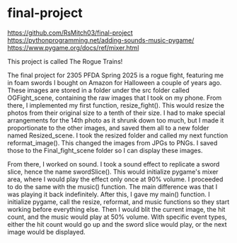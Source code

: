 # final-project
https://github.com/RsMitch03/final-project
https://pythonprogramming.net/adding-sounds-music-pygame/
https://www.pygame.org/docs/ref/mixer.html


This project is called The Rogue Trains!

The final project for 2305 PFDA Spring 2025 is a rogue fight, featuring me in foam swords I bought on Amazon for Halloween a couple of years ago. These images are stored in a folder under the src folder called OGFight_scene, containing the raw images that I took on my phone. From there, I implemented my first function, resize_fight(). This would resize the photos from their original size to a tenth of their size. I had to make special arrangements for the 14th photo as it shrunk down too much, but I made it proportionate to the other images, and saved them all to a new folder named Resized_scene. I took the resized folder and called my next function reformat_image(). This changed the images from JPGs to PNGs. I saved those to the Final_fight_scene folder so I can display these images. 

From there, I worked on sound. I took a sound effect to replicate a sword slice, hence the name swordSlice(). This would initialize pygame's mixer area, where I would play the effect only once at 90% volume. I proceeded to do the same with the music() function. The main difference was that I was playing it back indefinitely. After this, I gave my main() function. I initialize pygame, call the resize, reformat, and music functions so they start working before everything else. Then I would blit the current image, the hit count, and the music would play at 50% volume. With specific event types, either the hit count would go up and the sword slice would play, or the next image would be displayed.
